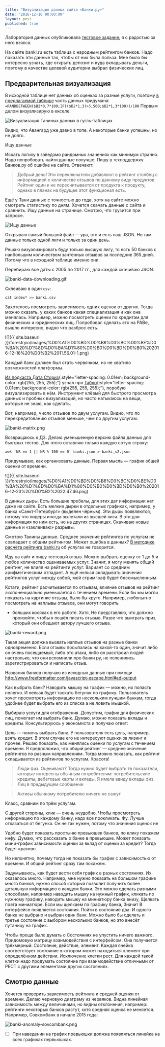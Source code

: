 ```yaml
---
title: "Визуализация данных сайта «Банки.ру»"
date: '2016-12-16 00:00:00'
layout: post
published: true
---
```

Лаборатория данных опубликовала [тестовое задание](http://datalaboratory.ru/events/designer-3/), я с радостью за него взялся.

<span style="letter-spacing: 0.01em;">На сайте banki.ru есть таблица с народным рейтингом банков. Надо показать эти данные так, чтобы от них была польза. Мне было бы интересно узнать, где открыть депозит и куда вкладывать деньги, поэтому в качестве целевой аудитории выбрал физических лиц.</span>

## Предварительная визуализация

В исходной таблице нет данных об оценках за разные услуги, поэтому [в предлагаемой таблице](https://docs.google.com/spreadsheets/d/1s6NB3kfwEJhiFY2ihUpFY4wc-19JUZiQX0M_O3e9oHE/edit) часть данных придумана: `=RANDBETWEEN($B2*0,7*100;IF(($B2*1,3)>5;500;$B2*1,3*100))/100` Первым делом визуализирую в екселе:

![Визуализация Таниных данных в гугль-таблицах](%7B%7Bsite.baseurl%7D%7D/media/tanka-data-plot-google-doc.png)

Видно, что Авангард уже давно в топе. А некоторые банки успешны, но не долго.

<span style="color: rgb(40, 40, 40); letter-spacing: 0.01em;">Ищу данные</span>

Искать логику в заведомо рандомных значениях как минимум странно. Надо попробовать найти данные получше. Пишу в техподдержку Банков.ру об ошибке на сайте. Отвечают:

> Добрый день! Эти переключатели добавляют в рейтинг столбец с информацией о количестве отзывов по данному виду продуктов. Рейтинг один и не пересчитывается от продукта к продукту, однако в планах на будущее этот функционал есть.

<span style="letter-spacing: 0.01em;">Ещё у Тани данные с точностью до года, хотя на сайте можно смотреть статистику по дням. Хочется скачать данные с сайта и сравнить. Ищу данные на странице. Смотрю, что грузится при запросе.</span>

![Ищу данные](%7B%7Bsite.baseurl%7D%7D/media/finding-json.png)

Открываю самый большой файл — ура, это и есть наш JSON. Но там данные только одной лиги и только за один день.

Решаю визуализировать буду только высшую лигу, то есть 50 банков с наибольшим количеством зачтенных отзывов за последние 365 дней. Потому что в исходной таблице именно они.

<span style="letter-spacing: 0.01em;" class="">Перебираю все даты с 2005 по 2017 гг., для каждой скачиваю JSON</span>.

![banki-data-downloading.gif](%7B%7Bsite.baseurl%7D%7D/media/banki-data-downloading.gif)

Склеиваю в один `csv`:

```
cat index* >> banki.csv 
```

<span style="letter-spacing: 0.01em;">Захотелось посмотреть зависимость одних оценок от других. Тогда можно сказать, у каких банков какая специализация и как она менялась. Например, можно посмотреть оценки по кредитам для физических и юридических лиц. Попробовал сделать это на РАВе, вышло интересно, видно что разброс есть.</span>

![]({{ site.baseurl }}/forestryio/images/%D0%A1%D0%BD%D0%B8%D0%BC%D0%BE%D0%BA%20%D1%8D%D0%BA%D1%80%D0%B0%D0%BD%D0%B0%202016-12-16%20%D0%B2%2011.56.01-1.png)

<span style="letter-spacing: 0.01em; background-color: rgb(255, 255, 255);">Каждый банк должен был стать червячком, но не хватило возможностей платформы.</span>

[Из подкаста Дата Сториз](datastori.es){:style="letter-spacing: 0.01em; background-color: rgb(255, 255, 255);"} <span style="letter-spacing: 0.01em;">узнал про</span> [Табло](http://www.tableau.com/){:style="letter-spacing: 0.01em; background-color: rgb(255, 255, 255);"}<span style="letter-spacing: 0.01em;">, поробую визуализировать в нём. Инструмент клёвый для быстрого просмотра данных и пробных визуализаций, но часто натыкаюсь на вещи, которые не знаю, как сделать.</span>

<span style="letter-spacing: 0.01em;">Вот, например, число отзывов по двум услугам. Видно, что по перекредитованию отзывов меньше, чем по другим услугам.</span>

![banki-matrix.png](%7B%7Bsite.baseurl%7D%7D/media/banki-matrix.png)

Возвращаюсь к ДЗ. Делаю уменьшенную версию файла данных для быстрых тестов. Для этого оставляю только каждую сотую строку:

```
awk 'NR == 1 || NR % 100 == 0' banki.json > banki_s2.json
```

Придумываю, как организовать данные. Первая мысль — график общей оценки от времени.

![]({{ site.baseurl }}/forestryio/images/%D0%A1%D0%BD%D0%B8%D0%BC%D0%BE%D0%BA%20%D1%8D%D0%BA%D1%80%D0%B0%D0%BD%D0%B0%202016-12-23%20%D0%B2%2022.47.46.png)

В данных дыры. Есть большие пробелы, для этих дат информации нет даже на сайте. Есть мелкие дырки в отдельных графиках, например, у банка «Санкт-Петербург» (выделен чёрным). Эти дыры появляются, потому что лидеры иногда вылетали из высшей лиги. В эти дни информация по ним есть, но на других страницах. Скачиваю новые данные и «заклеиваю» разрывы.

<span style="letter-spacing: 0.01em;">Смотрю Танины данные. Среднее значение рейтингов по услугам не совпадает с общим рейтингом. Может ошибка в данных?</span> [В методике расчёта рейтинга banki.ru](http://www.banki.ru/static/bundles/Ratings/BaseRating/nr_methodology.doc) <span style="letter-spacing: 0.01em;">об услугах не говорится.</span>

<span style="letter-spacing: 0.01em;">Иду на сайт и пишу тестовый отзыв. Можно выбрать оценку от 1 до 5 и любое количество оцениваемых услуг. Значит, я могу менять общий рейтинг, не влияя на рейтинги услуг. Вариант со средним арифметическим отпадает. А ещё нельзя складывать значения рейтингов услуг между собой, мой стримграф будет бессмысленным.</span>

Кстати, рейтинг расчитывается по отзывам, влияние отзывов на рейтинг экспоненциально уменьшается с течением времени. Если бы мы могли показать на картинке отзывы, было бы круто. Например, любопытно посмотреть на наплывы отзывов, они могут говорить

*   больших косяках в его работе. Хотя, Не представляю, что должно произойти, чтобы я пошёл писать отызыв. Разве что выиграть приз, который они обещают автору лучшего отзыва.

![banki-reward.png](%7B%7Bsite.baseurl%7D%7D/media/banki-reward.png)

Такая акция должна вызвать наплыв отзывов на разные банки одновременно. Если отзывы посыпались на какой-то один, значит либо он очень посещаемый, либо это атака, либо он расстроил людей настролько, что они вспомнили про банки ру, не поленились зарегистрироваться и написать отзыв.

Названия банков получаю из исходных данных при помощи http://www.freeformatter.com/javascript-escape.html#ad-output

Как выбрать банк? Наводить мышку на график — можно, но попасть нелегко. И нельзя будет таскать бегунок по графику. Пользователь хочет просмотреть информацию по нескольким лучшим банкам, тогда удобнее будет выбрать его из списка а не ловить мышкой.

Выбираю услуги для отображения. Допустим, график для физических лиц, помогает им выбрать банк. Думаю, можно показать вклады и кредиты. Консультируюсь у экономиста и получаю ответ:

Цель — помочь выбрать банк. У пользователя есть цель, например, взять кредит. В этом случае его не интересуют оценки за лизинг и прочее. Решаю показать, как менялись оценки по услугам с течением времени. Я предположил, что общий рейтинг — среднее значение рейтингов по разным направлениям. Тогда можно показать, как рейтинг складывается из рейтингов по услугам. Красота!

> Люди физ. Оценивают? Тогда нужно будет выбрать те показатели, которые интересны обычным потребителям: потребительские кредиты, дебетовые карты и вклады. Я имела ввиду вклады физ. Лиц в предыдущем сообщении

> Активы обычному потребителю ничего не сажут

Класс, сравним по трём услугам.

С другой стороны, клик — очень неудобно. Чтобы просмотреть информацию по каждому банку, надо все прокликать. Фу. Лучше отказаться от бегунка. Он не так нужен, потому что значения оценок не

Удобно будет показать простыню превьюшек банков, по клику покажем инфу. Думаю, что рассказать о банке в превьюшке. Может показать мини-график зависимости оценки за вклад от оценки за кредит? Тогда будет красиво

Но непонятно, почему тогда не показать бы график с зависимостью от времени. И общий рейтинг сразу там покажем.

Задумываюсь, как будет вести себя график в разных состояниях. Их оказалось много. Например, мне нужно показать на большом графике много банков, нужно способ который позволит получить более детальную информацию о каждом банки. Это можно сделать разными способами, например наводить мышку на нужный график, кликать по нужному графику, наводить мышку на миниатюру банка внизу, Щелкать поэта миниатюре. Если мы щелкаем по графику банка, Значит В интерфейсе появляется состояния. Пойти в состояние два: И одного банка не выбрано и выбран один банк. Можно было бы сделать и третье состояние с выбором нескольких банков, но это внесёт путаницу на график.

Чтобы проще было думать о Состояниях не упустить ничего важного, Придомовую матрицу взаимодействия с интерфейсом. Она получается трёхмерный: Состояние, действие, элемент. Каждая ячейка соответствует состояние в котором может находиться элемент при определённом действии. Исключение клетки рест. Для каждой такой клетки надо продумать состояние при взаимодействие отличными от РЕСТ с другими элементами других состояниях.

## Смотрю данные

Хочется проверить зависимость рейтинга и средней оценки от времени. Делаю черновую диаграму из червяков. Видна линейная зависимость между величинами, но видны отклонения, например: рейтинги некоторых банков растут, хотя средняя оценка не меняется. Например, Совкомбанк в начале 2015 года:<span class="image-wrapper media-wrapper" contenteditable="false"></span>

![banki-anomaly-sovcombank.png](%7B%7Bsite.baseurl%7D%7D/media/banki-anomaly-sovcombank.png)

*   [ ] При наведении на график превьюшки должна появляться линейка на всех графиках первьюшках.